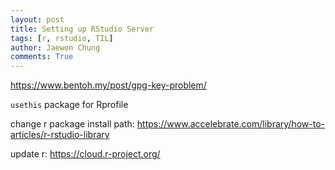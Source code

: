 ```yaml
---
layout: post
title: Setting up RStudio Server
tags: [r, rstudio, TIL]
author: Jaewon Chung
comments: True
---
```


https://www.bentoh.my/post/gpg-key-problem/

`usethis` package for Rprofile

change r package install path: https://www.accelebrate.com/library/how-to-articles/r-rstudio-library

update r: https://cloud.r-project.org/

